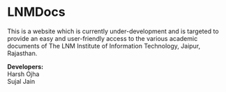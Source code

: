 # LNMDocs

This is a website which is currently under-development and is targeted to provide an easy and user-friendly access to the various academic documents of The LNM Institute of Information Technology, Jaipur, Rajasthan.

**Developers:**   
Harsh Ojha  
Sujal Jain
